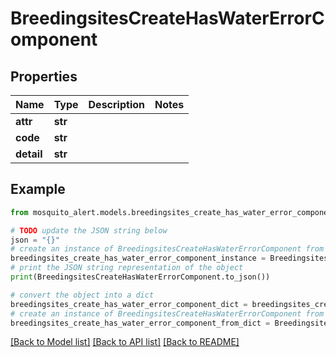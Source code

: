 # BreedingsitesCreateHasWaterErrorComponent


## Properties

Name | Type | Description | Notes
------------ | ------------- | ------------- | -------------
**attr** | **str** |  | 
**code** | **str** |  | 
**detail** | **str** |  | 

## Example

```python
from mosquito_alert.models.breedingsites_create_has_water_error_component import BreedingsitesCreateHasWaterErrorComponent

# TODO update the JSON string below
json = "{}"
# create an instance of BreedingsitesCreateHasWaterErrorComponent from a JSON string
breedingsites_create_has_water_error_component_instance = BreedingsitesCreateHasWaterErrorComponent.from_json(json)
# print the JSON string representation of the object
print(BreedingsitesCreateHasWaterErrorComponent.to_json())

# convert the object into a dict
breedingsites_create_has_water_error_component_dict = breedingsites_create_has_water_error_component_instance.to_dict()
# create an instance of BreedingsitesCreateHasWaterErrorComponent from a dict
breedingsites_create_has_water_error_component_from_dict = BreedingsitesCreateHasWaterErrorComponent.from_dict(breedingsites_create_has_water_error_component_dict)
```
[[Back to Model list]](../README.md#documentation-for-models) [[Back to API list]](../README.md#documentation-for-api-endpoints) [[Back to README]](../README.md)


